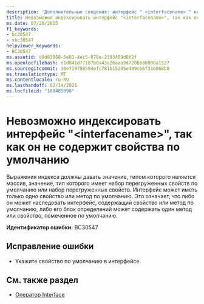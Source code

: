 ```yaml
---
description: 'Дополнительные сведения: интерфейс " <interfacename> " не может быть проиндексирован, так как он не имеет свойства по умолчанию'
title: Невозможно индексировать интерфейс "<interfacename>", так как он не содержит свойства по умолчанию
ms.date: 07/20/2015
f1_keywords:
- bc30547
- vbc30547
helpviewer_keywords:
- BC30547
ms.assetid: d9d83868-5e81-4ec5-878e-2303489d8f2f
ms.openlocfilehash: e1d841d77187b0a43a26aaa9d720bb80008a1527
ms.sourcegitcommit: 10e719780594efc781b15295e499c66f316068b8
ms.translationtype: MT
ms.contentlocale: ru-RU
ms.lasthandoff: 02/14/2021
ms.locfileid: "100485098"
---
```

# <a name="interface-interfacename-cannot-be-indexed-because-it-has-no-default-property"></a>Невозможно индексировать интерфейс "\<interfacename>", так как он не содержит свойства по умолчанию

Выражения индекса должны давать значение, типом которого является массив, значение, тип которого имеет набор перегруженных свойств по умолчанию или набор перегруженных свойств. Интерфейс может иметь только одно свойство или метод по умолчанию. Это означает, что либо он может наследовать интерфейс, содержащий свойство или метод по умолчанию, либо его блок определений может содержать один метод или свойство, помеченное по умолчанию.  
  
 **Идентификатор ошибки:** BC30547  
  
## <a name="to-correct-this-error"></a>Исправление ошибки  
  
- Укажите свойство по умолчанию в интерфейсе.  
  
## <a name="see-also"></a>См. также раздел

- [Оператор Interface](../language-reference/statements/interface-statement.md)
